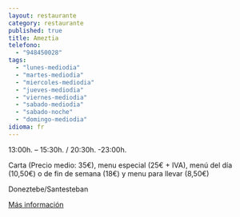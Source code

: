 ```yaml
---
layout: restaurante
category: restaurante
published: true
title: Ameztia
telefono:
  - "948450028"
tags:
  - "lunes-mediodia"
  - "martes-mediodia"
  - "miercoles-mediodia"
  - "jueves-mediodia"
  - "viernes-mediodia"
  - "sabado-mediodia"
  - "sabado-noche"
  - "domingo-mediodia"
idioma: fr
---
```


13:00h. – 15:30h. / 20:30h. -23:00h.

Carta (Precio medio: 35€), menu especial (25€ + IVA), menú del día (10,50€) o de fin de semana (18€) y menu para llevar (8,50€)

Doneztebe/Santesteban

[Más información](http://www.consorciobertiz.org/consorcio/dondecomer/restaurantes/doneztebesantesteban/restaurante-ameztia.html)
